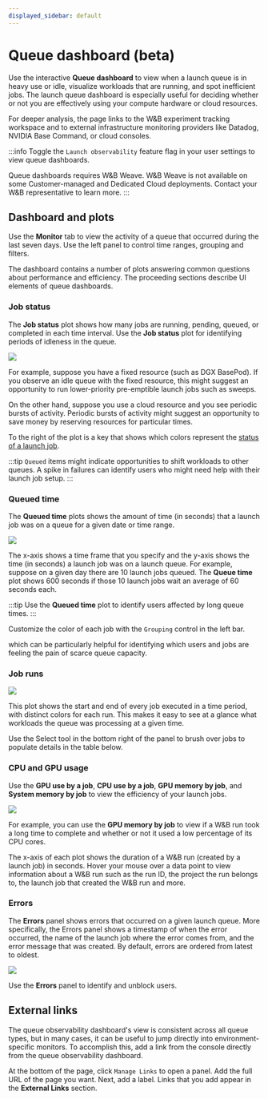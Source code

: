 ```yaml
---
displayed_sidebar: default
---
```


# Queue dashboard (beta)

Use the interactive **Queue dashboard** to view when a launch queue is in heavy use or idle, visualize workloads that are running, and spot inefficient jobs. The launch queue dashboard is especially useful for deciding whether or not you are effectively using your compute hardware or cloud resources.


For deeper analysis, the page links to the W&B experiment tracking workspace and to external infrastructure monitoring providers like Datadog, NVIDIA Base Command, or cloud consoles.

:::info
Toggle the `Launch observability` feature flag in your user settings to view queue dashboards.

Queue dashboards requires W&B Weave. W&B Weave is not available on some Customer-managed and Dedicated Cloud deployments. Contact your W&B representative to learn more.
:::

## Dashboard and plots
Use the **Monitor** tab to view the activity of a queue that occurred during the last seven days. Use the left panel to control time ranges, grouping and filters.

The dashboard contains a number of plots answering common questions about performance and efficiency. The proceeding sections describe UI elements of queue dashboards.

### Job status
The **Job status** plot shows how many jobs are running, pending, queued, or completed in each time interval. Use the **Job status** plot for identifying periods of idleness in the queue. 

![](/images/launch/launch_obs_jobstatus.png)

For example, suppose you have a  fixed resource (such as DGX BasePod). If you observe an idle queue with the fixed resource, this might suggest an opportunity to run lower-priority pre-emptible launch jobs such as sweeps.

On the other hand, suppose you use a cloud resource and you see periodic bursts of activity. Periodic bursts of activity might suggest an opportunity to save money by reserving resources for particular times.

To the right of the plot is a key that shows which colors represent the [status of a launch job](./launch-view-jobs.md#check-the-status-of-a-job).

:::tip
`Queued` items might indicate opportunities to shift workloads to other queues. A spike in failures can identify users who might need help with their launch job setup.
:::

<!-- Select a range to show more details in the plot below, or Zoom to filter the entire page. -->

### Queued time

The **Queued time** plots shows the amount of time (in seconds) that a launch job was on a queue for a given date or time range. 

![](/images/launch/launch_obs_queuedtime.png)

The x-axis shows a time frame that you specify and the y-axis shows the time (in seconds) a launch job was on a launch queue. For example, suppose on a given day there are 10 launch jobs queued. The **Queue time** plot shows 600 seconds if those 10 launch jobs wait an average of 60 seconds each.

:::tip
Use the **Queued time** plot to identify users affected by long queue times. 
:::

Customize the color of each job with the `Grouping` control in the left bar.

which can be particularly helpful for identifying which users and jobs are feeling the pain of scarce queue capacity.

### Job runs

![](/images/launch/launch_obs_jobruns2.png)


This plot shows the start and end of every job executed in a time period, with distinct colors for each run. This makes it easy to see at a glance what workloads the queue was processing at a given time.  

Use the Select tool in the bottom right of the panel to brush over jobs to populate details in the table below.



### CPU and GPU usage
Use the **GPU use by a job**, **CPU use by a job**, **GPU memory by job**, and **System memory by job** to view the efficiency of your launch jobs. 

![](/images/launch/launch_obs_gpu.png)


For example, you can use the **GPU memory by job** to view if a W&B run took a long time to complete and whether or not it used a low percentage of its CPU cores.

The x-axis of each plot shows the duration of a W&B run (created by a launch job) in seconds. Hover your mouse over a data point to view information about a W&B run such as the run ID, the project the run belongs to, the launch job that created the W&B run and more.

### Errors

The **Errors** panel shows errors that occurred on a given launch queue. More specifically, the Errors panel shows a timestamp of when the error occurred, the name of the launch job where the error comes from, and the error message that was created. By default, errors are ordered from latest to oldest. 

![](/images/launch/launch_obs_errors.png)

Use the **Errors** panel to identify and unblock users. 

## External links

The queue observability dashboard's view is consistent across all queue types, but in many cases, it can be useful to jump directly into environment-specific monitors. To accomplish this, add a link from the console directly from the queue observability dashboard.

At the bottom of the page, click `Manage Links` to open a panel. Add the full URL of the page you want. Next, add a label. Links that you add appear in the **External Links** section. 











